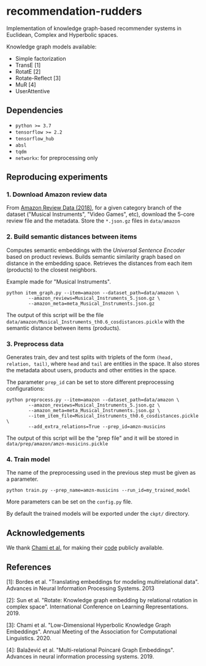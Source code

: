 # recommendation-rudders

Implementation of knowledge graph-based recommender systems in Euclidean, Complex and 
Hyperbolic spaces.

Knowledge graph models available:

 - Simple factorization
 - TransE [1]
 - RotatE [2]
 - Rotate-Reflect [3]
 - MuR [4]
 - UserAttentive

## Dependencies
 - ``python >= 3.7``
 - ``tensorflow >= 2.2``
 - ``tensorflow_hub``
 - ``absl``
 - ``tqdm``
 - ``networkx``: for preprocessing only
 

## Reproducing experiments

### 1. Download Amazon review data
From [Amazon Review Data (2018)](https://nijianmo.github.io/amazon/index.html), for a given 
category branch of the dataset ("Musical Instruments", "Video Games", etc), download the 
5-core review file and the metadata. Store the ``*.json.gz`` files in ``data/amazon``


### 2. Build semantic distances between items
Computes semantic embeddings with the _Universal Sentence Encoder_ based on product reviews.
Builds semantic similarity graph based on distance in the embedding space.
Retrieves the distances from each item (products) to the closest neighbors.

Example made for "Musical Instruments".
```
python item_graph.py --item=amazon --dataset_path=data/amazon \
        --amazon_reviews=Musical_Instruments_5.json.gz \
        --amazon_meta=meta_Musical_Instruments.json.gz
```

The output of this script will be the file 
``data/amazon/Musical_Instruments_th0.6_cosdistances.pickle``
with the semantic distance between items (products).


### 3. Preprocess data 
Generates train, dev and test splits with triplets of the form ``(head, relation, tail)``, 
where ``head`` and ``tail`` are entities in the space.
It also stores the metadata about users, products and other entities in the space.

The parameter ``prep_id`` can be set to store different preprocessing configurations:
 
```
python preprocess.py --item=amazon --dataset_path=data/amazon \
        --amazon_reviews=Musical_Instruments_5.json.gz \
        --amazon_meta=meta_Musical_Instruments.json.gz \
        --item_item_file=Musical_Instruments_th0.6_cosdistances.pickle \
        --add_extra_relations=True --prep_id=amzn-musicins
```

The output of this script will be the "prep file" and it will be stored in 
``data/prep/amazon/amzn-musicins.pickle``


### 4. Train model
The name of the preprocessing used in the previous step must be given as a parameter.
```
python train.py --prep_name=amzn-musicins --run_id=my_trained_model
```

More parameters can be set on the ``config.py`` file.

By default the trained models will be exported under the ``ckpt/`` directory.

## Acknowledgements
We thank [Chami et al.](https://www.aclweb.org/anthology/2020.acl-main.617/) for making their [code](https://github.com/tensorflow/neural-structured-learning/tree/efff158a4f77ae81a464d98c4d51ebe2fa78f2b4/research/kg_hyp_emb) publicly available.

## References
[1]: Bordes et al. "Translating embeddings for modeling multirelational data". 
Advances in Neural Information Processing Systems. 2013

[2]: Sun et al. "Rotate: Knowledge graph embedding by relational rotation in complex space". 
International Conference on Learning Representations. 2019.

[3]: Chami et al. "Low-Dimensional Hyperbolic Knowledge Graph Embeddings". 
Annual Meeting of the Association for Computational Linguistics. 2020.

[4]: Balažević et al. "Multi-relational Poincaré Graph Embeddings". 
Advances in neural information processing systems. 2019.
